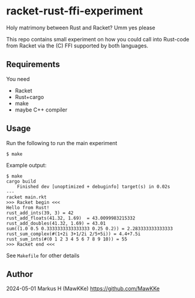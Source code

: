 # racket-rust-ffi-experiment

Holy matrimony between Rust and Racket? Umm yes please

This repo contains small experiment on how you could call
into Rust-code from Racket via the (C) FFI supported by both languages.

## Requirements

You need
- Racket
- Rust+cargo
- make
- maybe C++ compiler

## Usage

Run the following to run the main experiment

    $ make

Example output:

    $ make
    cargo build
        Finished dev [unoptimized + debuginfo] target(s) in 0.02s
    ---
    racket main.rkt
    >>> Racket begin <<<
    Hello from Rust!
    rust_add_ints(39, 3) = 42
    rust_add_floats(41.32, 1.69)  = 43.0099983215332
    rust_add_doubles(41.32, 1.69) = 43.01
    sum((1.0 0.5 0.3333333333333333 0.25 0.2)) = 2.283333333333333
    rust_sum_complex(#(1+2i 3+1/2i 2/5+5i)) = 4.4+7.5i
    rust_sum_ints(#(0 1 2 3 4 5 6 7 8 9 10)) = 55
    >>> Racket end <<<

See `Makefile` for other details

## Author

2024-05-01 Markus H (MawKKe) https://github.com/MawKKe

